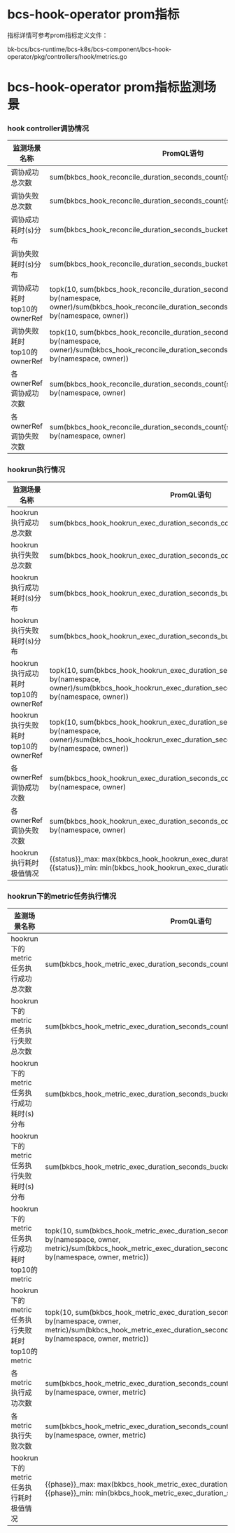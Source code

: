 

# bcs-hook-operator  prom指标

指标详情可参考prom指标定义文件：

bk-bcs/bcs-runtime/bcs-k8s/bcs-component/bcs-hook-operator/pkg/controllers/hook/metrics.go



# bcs-hook-operator prom指标监测场景



### hook controller调协情况

| 监测场景名称                | PromQL语句                                                   |
| --------------------------- | ------------------------------------------------------------ |
| 调协成功总次数              | sum(bkbcs_hook_reconcile_duration_seconds_count{status="success"}) |
| 调协失败总次数              | sum(bkbcs_hook_reconcile_duration_seconds_count{status="failure"}) |
| 调协成功耗时(s)分布         | sum(bkbcs_hook_reconcile_duration_seconds_bucket{status="success"}) by(le) |
| 调协失败耗时(s)分布         | sum(bkbcs_hook_reconcile_duration_seconds_bucket{status="failure"}) by(le) |
| 调协成功耗时top10的ownerRef | topk(10, sum(bkbcs_hook_reconcile_duration_seconds_sum{status="success"}) by(namespace, owner)/sum(bkbcs_hook_reconcile_duration_seconds_count{status="success"}) by(namespace, owner)) |
| 调协失败耗时top10的ownerRef | topk(10, sum(bkbcs_hook_reconcile_duration_seconds_sum{status="failure"}) by(namespace, owner)/sum(bkbcs_hook_reconcile_duration_seconds_count{status="failure"}) by(namespace, owner)) |
| 各ownerRef调协成功次数      | sum(bkbcs_hook_reconcile_duration_seconds_count{status="success"}) by(namespace, owner) |
| 各ownerRef调协失败次数      | sum(bkbcs_hook_reconcile_duration_seconds_count{status="failure"}) by(namespace, owner) |





### hookrun执行情况

| 监测场景名称                       | PromQL语句                                                   |
| ---------------------------------- | ------------------------------------------------------------ |
| hookrun执行成功总次数              | sum(bkbcs_hook_hookrun_exec_duration_seconds_count{status="success"}) |
| hookrun执行失败总次数              | sum(bkbcs_hook_hookrun_exec_duration_seconds_count{status="failure"}) |
| hookrun执行成功耗时(s)分布         | sum(bkbcs_hook_hookrun_exec_duration_seconds_bucket{status="success"}) by(le) |
| hookrun执行失败耗时(s)分布         | sum(bkbcs_hook_hookrun_exec_duration_seconds_bucket{status="failure"}) by(le) |
| hookrun执行成功耗时top10的ownerRef | topk(10, sum(bkbcs_hook_hookrun_exec_duration_seconds_sum{status="success"}) by(namespace, owner)/sum(bkbcs_hook_hookrun_exec_duration_seconds_count{status="success"}) by(namespace, owner)) |
| hookrun执行失败耗时top10的ownerRef | topk(10, sum(bkbcs_hook_hookrun_exec_duration_seconds_sum{status="failure"}) by(namespace, owner)/sum(bkbcs_hook_hookrun_exec_duration_seconds_count{status="failure"}) by(namespace, owner)) |
| 各ownerRef调协成功次数             | sum(bkbcs_hook_hookrun_exec_duration_seconds_count{status="success"}) by(namespace, owner) |
| 各ownerRef调协失败次数             | sum(bkbcs_hook_hookrun_exec_duration_seconds_count{status="failure"}) by(namespace, owner) |
| hookrun执行耗时极值情况            | {{status}}_max: max(bkbcs_hook_hookrun_exec_duration_seconds_max) by(status) {{status}}_min: min(bkbcs_hook_hookrun_exec_duration_seconds_max) by(status) |





### hookrun下的metric任务执行情况

| 监测场景名称                                   | PromQL语句                                                   |
| ---------------------------------------------- | ------------------------------------------------------------ |
| hookrun下的metric任务执行成功总次数            | sum(bkbcs_hook_metric_exec_duration_seconds_count{phase="Successful"}) |
| hookrun下的metric任务执行失败总次数            | sum(bkbcs_hook_metric_exec_duration_seconds_count{phase=~"Error\|Failed"} ) |
| hookrun下的metric任务执行成功耗时(s)分布       | sum(bkbcs_hook_metric_exec_duration_seconds_bucket{phase="Successful"}) by(le) |
| hookrun下的metric任务执行失败耗时(s)分布       | sum(bkbcs_hook_metric_exec_duration_seconds_bucket{phase=~"Error\|Failed"}) by(le) |
| hookrun下的metric任务执行成功耗时top10的metric | topk(10, sum(bkbcs_hook_metric_exec_duration_seconds_sum{phase="Successful"}) by(namespace, owner, metric)/sum(bkbcs_hook_metric_exec_duration_seconds_count{phase="Successful"}) by(namespace, owner, metric)) |
| hookrun下的metric任务执行失败耗时top10的metric | topk(10, sum(bkbcs_hook_metric_exec_duration_seconds_sum{phase=~"Error\|Failed"}) by(namespace, owner, metric)/sum(bkbcs_hook_metric_exec_duration_seconds_count{phase=~"Error\|Failed"}) by(namespace, owner, metric)) |
| 各metric执行成功次数                           | sum(bkbcs_hook_metric_exec_duration_seconds_count{phase="Successful"}) by(namespace, owner, metric) |
| 各metric执行失败次数                           | sum(bkbcs_hook_metric_exec_duration_seconds_count{phase=~"Error\|Failed"}) by(namespace, owner, metric) |
| hookrun下的metric任务执行耗时极值情况          | {{phase}}_max: max(bkbcs_hook_metric_exec_duration_seconds_max) by(phase) {{phase}}_min: min(bkbcs_hook_metric_exec_duration_seconds_min) by(phase) |

